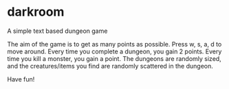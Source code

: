 # darkroom
A simple text based dungeon game

The aim of the game is to get as many points as possible.
Press w, s, a, d to move around. 
Every time you complete a dungeon, you gain 2 points.
Every time you kill a monster, you gain a point.
The dungeons are randomly sized,
and the creatures/items you find are randomly scattered in the dungeon.

Have fun!

